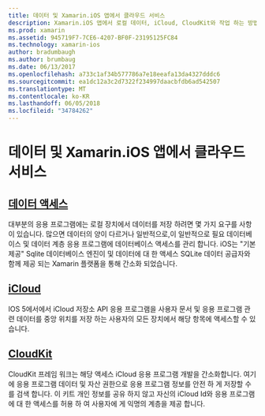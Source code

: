 ```yaml
---
title: 데이터 및 Xamarin.iOS 앱에서 클라우드 서비스
description: Xamarin.iOS 앱에서 로컬 데이터, iCloud, CloudKit와 작업 하는 방법에 설명 하는 지침은이 문서 연결 되어 있습니다.
ms.prod: xamarin
ms.assetid: 945719F7-7CE6-4207-BF0F-23195125FC84
ms.technology: xamarin-ios
author: bradumbaugh
ms.author: brumbaug
ms.date: 06/13/2017
ms.openlocfilehash: a733c1af34b577786a7e18eeafa13da4327dddc6
ms.sourcegitcommit: ea1dc12a3c2d7322f234997daacbfdb6ad542507
ms.translationtype: MT
ms.contentlocale: ko-KR
ms.lasthandoff: 06/05/2018
ms.locfileid: "34784262"
---
```

# <a name="data-and-cloud-services-in-xamarinios-apps"></a>데이터 및 Xamarin.iOS 앱에서 클라우드 서비스

##  <a name="data-accessiosdata-clouddataindexmd"></a>[데이터 액세스](~/ios/data-cloud/data/index.md)

대부분의 응용 프로그램에는 로컬 장치에서 데이터를 저장 하려면 몇 가지 요구를 사항이 있습니다. 많으면 데이터의 양이 다르거나 일반적으로,이 일반적으로 필요 데이터베이스 및 데이터 계층 응용 프로그램에 데이터베이스 액세스를 관리 합니다. iOS는 "기본 제공" Sqlite 데이터베이스 엔진이 및 데이터에 대 한 액세스 SQLite 데이터 공급자와 함께 제공 되는 Xamarin 플랫폼을 통해 간소화 되었습니다.

##  <a name="icloudiosdata-cloudintroduction-to-icloudmd"></a>[iCloud](~/ios/data-cloud/introduction-to-icloud.md)

IOS 5에서에서 iCloud 저장소 API 응용 프로그램을 사용자 문서 및 응용 프로그램 관련 데이터를 중앙 위치를 저장 하는 사용자의 모든 장치에서 해당 항목에 액세스할 수 있습니다.

##  <a name="cloudkitiosdata-cloudintro-to-cloudkitmd"></a>[CloudKit](~/ios/data-cloud/intro-to-cloudkit.md)

CloudKit 프레임 워크는 해당 액세스 iCloud 응용 프로그램 개발을 간소화합니다. 여기에 응용 프로그램 데이터 및 자산 권한으로 응용 프로그램 정보를 안전 하 게 저장할 수를 검색 합니다. 이 키트 개인 정보를 공유 하지 않고 자신의 iCloud Id와 응용 프로그램에 대 한 액세스를 허용 하 여 사용자에 게 익명의 계층을 제공 합니다.
